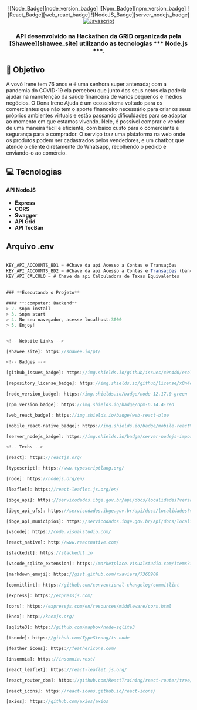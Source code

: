 

<div align="center">

![Node_Badge][node_version_badge] ![Npm_Badge][npm_version_badge] ![React_Badge][web_react_badge] ![NodeJS_Badge][server_nodejs_badge] [![Javascript](https://badges.frapsoft.com/javascript/code/javascript.png?v=101)](https://github.com/ellerbrock/javascript-badges/)

</div>

<h3 align="center">

API desenvolvido na Hackathon da GRID organizada pela  **[Shawee][shawee_site]** utilizando as tecnologias *** Node.js ***.

</h3>

## **:rocket: Objetivo**

A vovó Irene tem 76 anos e é uma senhora super antenada; com a pandemia do COVID-19 ela percebeu que junto dos seus netos ela poderia ajudar na manutenção da saúde financeira de vários pequenos e médios negócios.
O Dona Irene Ajuda é um ecossistema voltado para os comerciantes que não tem o aporte financeiro necessário para criar os seus próprios ambientes virtuais e estão passando dificuldades para se adaptar ao momento em que estamos vivendo. Nele, é possível comprar e vender de uma maneira fácil e eficiente, com baixo custo para o comerciante e segurança para o comprador. O serviço traz uma plataforma na web onde os produtos podem ser cadastrados pelos vendedores, e um chatbot que atende o cliente diretamente do Whatsapp, recolhendo o pedido e enviando-o ao comércio.

## **:computer: Tecnologias**

#### API NodeJS

  - **Express**
  - **CORS**
  - **Swagger**
  - **API Grid**
  - **API TecBan**

## Arquivo .env

```js
 
KEY_API_ACCOUNTS_BD1 = #Chave da api Acesso a Contas e Transações
KEY_API_ACCOUNTS_BD2 = #Chave da api Acesso a Contas e Transações (banco 2)
KEY_API_CALCULO = # Chave da api Calculadora de Taxas Equivalentes
 
 
### **Executando o Projeto**

#### **:computer: Backend**
> 2. $npm install
> 3. $npm start
> 4. No seu navegador, acesse localhost:3000
> 5. Enjoy!


<!-- Website Links -->

[shawee_site]: https://shawee.io/pt/

<!-- Badges -->

[github_issues_badge]: https://img.shields.io/github/issues/x0n4d0/ecoleta?color=green

[repository_license_badge]: https://img.shields.io/github/license/x0n4d0/ecoleta

[node_version_badge]: https://img.shields.io/badge/node-12.17.0-green

[npm_version_badge]: https://img.shields.io/badge/npm-6.14.4-red

[web_react_badge]: https://img.shields.io/badge/web-react-blue

[mobile_react-native_badge]: https://img.shields.io/badge/mobile-react%20native-blueviolet

[server_nodejs_badge]: https://img.shields.io/badge/server-nodejs-important

<!-- Techs -->

[react]: https://reactjs.org/

[typescript]: https://www.typescriptlang.org/

[node]: https://nodejs.org/en/

[leaflet]: https://react-leaflet.js.org/en/

[ibge_api]: https://servicodados.ibge.gov.br/api/docs/localidades?versao=1

[ibge_api_ufs]: https://servicodados.ibge.gov.br/api/docs/localidades?versao=1#api-UFs-estadosGet

[ibge_api_municipios]: https://servicodados.ibge.gov.br/api/docs/localidades?versao=1#api-Municipios-estadosUFMunicipiosGet

[vscode]: https://code.visualstudio.com/

[react_native]: http://www.reactnative.com/

[stackedit]: https://stackedit.io

[vscode_sqlite_extension]: https://marketplace.visualstudio.com/items?itemName=alexcvzz.vscode-sqlite

[markdown_emoji]: https://gist.github.com/rxaviers/7360908

[commitlint]: https://github.com/conventional-changelog/commitlint

[express]: https://expressjs.com/

[cors]: https://expressjs.com/en/resources/middleware/cors.html

[knex]: http://knexjs.org/

[sqlite3]: https://github.com/mapbox/node-sqlite3

[tsnode]: https://github.com/TypeStrong/ts-node

[feather_icons]: https://feathericons.com/

[insomnia]: https://insomnia.rest/

[react_leaflet]: https://react-leaflet.js.org/

[react_router_dom]: https://github.com/ReactTraining/react-router/tree/master/packages/react-router-dom

[react_icons]: https://react-icons.github.io/react-icons/

[axios]: https://github.com/axios/axios

